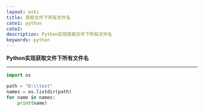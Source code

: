 ```yaml
---
layout: wiki
title: 获取文件下所有文件名
cate1: python
cate2:
description: Python实现获取文件下所有文件名
keywords: python
---
```




**Python实现获取文件下所有文件名**

------




```python
import os

path = "D:\\test"
names = os.listdir(path)
for name in names:
    print(name)
```

